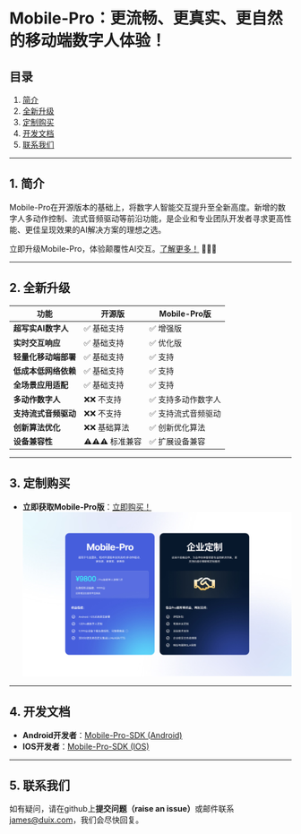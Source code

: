 # Mobile-Pro：更流畅、更真实、更自然的移动端数字人体验！

## 目录
1. [简介](#1-简介)  
2. [全新升级](#2-全新升级)  
3. [定制购买](#3-定制购买)
4. [开发文档](#4-开发文档)  
5. [联系我们](#5-联系我们)  

---

## 1. 简介  
Mobile-Pro在开源版本的基础上，将数字人智能交互提升至全新高度。新增的数字人多动作控制、流式音频驱动等前沿功能，是企业和专业团队开发者寻求更高性能、更佳呈现效果的AI解决方案的理想之选。

立即升级Mobile-Pro，体验颠覆性AI交互。[了解更多！](http://duix.com/mpro?lang=zh) 🚀🚀🚀

---

## 2. 全新升级  
| 功能                        | 开源版                  | Mobile-Pro版                     |
|----------------------------|------------------------|----------------------------------|
| ​**超写实AI数字人**​             | ✅ 基础支持             | ✅ 增强版                        |
| ​**实时交互响应**​               | ✅ 基础支持             | ✅ 优化版                        |
| ​**轻量化移动端部署**​             | ✅ 基础支持             | ✅ 支持                          |
| ​**低成本低网络依赖**​         | ✅ 基础支持             | ✅ 支持                          |
| ​**全场景应用适配**​             | ✅ 基础支持             | ✅ 支持                          |
| ​**多动作数字人**​           | ❌❌ 不支持              | ✅ 支持多动作数字人                  |
| ​**支持流式音频驱动**​              | ❌❌ 不支持            | ✅ 支持流式音频驱动                 |
| ​**创新算法优化**​            | ❌❌ 基础算法              | ✅ 创新优化算法              |
| ​**设备兼容性**​            | ⚠⚠⚠️ 标准兼容           | ✅ 扩展设备兼容                |

---

## 3. 定制购买
- ​**立即获取Mobile-Pro版**​：[立即购买！](http://duix.com/mpro?lang=zh)
[![pricing](https://github.com/duixcom/Duix.mobile-pro/blob/main/img/price-cn.jpg)](https://github.com/duixcom/Duix.mobile-pro/blob/main/img/price-cn.jpg)
  
---

## 4. 开发文档  
- ​**Android开发者**​：[Mobile-Pro-SDK (Android)](https://github.com/duixcom/Duix.mobile-pro/blob/main/quickstart/java/duix-mobile-pro-demo/README_zh.md)  
- ​**IOS开发者**​：[Mobile-Pro-SDK (IOS)](https://github.com/duixcom/Duix.mobile-pro/blob/main/quickstart/ios/README_zh.md)  

---

## 5. 联系我们  
如有疑问，请​在github上**提交问题（raise an issue）**​或邮件联系 [james@duix.com](mailto:james@duix.com)，我们会尽快回复。
